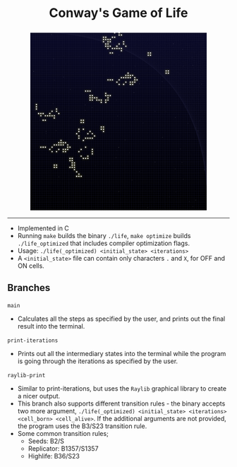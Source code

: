 # <p align="center">Conway's Game of Life</p>
<p align="center">
	<img src="./img/raylib.png" width="400" alt="gameoflife-raylib" />
</p>

---

- Implemented in C
- Running `make` builds the binary `./life`, `make optimize` builds `./life_optimized` that includes compiler optimization flags.
- Usage:
	`./life(_optimized) <initial_state> <iterations>`
- A `<initial_state>` file can contain only characters `.` and `X`, for OFF and ON cells.

## Branches
`main`
- Calculates all the steps as specified by the user, and prints out the final result into the terminal.

`print-iterations`
- Prints out all the intermediary states into the terminal while the program is going through the iterations as specified by the user.

`raylib-print`
- Similar to print-iterations, but uses the `Raylib` graphical library to create a nicer output.
- This branch also supports different transition rules - the binary accepts two more argument, `./life(_optimized) <initial_state> <iterations> <cell_born> <cell_alive>`. If the additional arguments are not provided, the program uses the B3/S23 transition rule.
- Some common transition rules;
	- Seeds: B2/S
	- Replicator: B1357/S1357
	- Highlife: B36/S23
